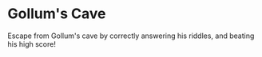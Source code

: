 # Gollum's Cave

Escape from Gollum's cave by correctly answering his riddles, and beating his high score!